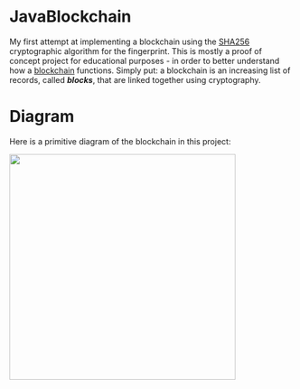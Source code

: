 # JavaBlockchain
My first attempt at implementing a blockchain using the [SHA256](https://en.wikipedia.org/wiki/SHA-2) cryptographic algorithm for the fingerprint. This is mostly a proof of concept project for educational purposes - in order to better understand how a [blockchain](https://en.wikipedia.org/wiki/Blockchain) functions. Simply put: a blockchain is an increasing list of records, called ***blocks***, that are linked together using cryptography. 

# Diagram
Here is a primitive diagram of the blockchain in this project:


<img width=400px src="https://raw.githubusercontent.com/j-a-collins/JavaBlockchain/img/blockchain.jpg" />


<!--# Difficulty Level:

-->
